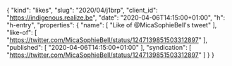 {
  "kind": "likes",
  "slug": "2020/04/j1brp",
  "client_id": "https://indigenous.realize.be",
  "date": "2020-04-06T14:15:00+01:00",
  "h": "h-entry",
  "properties": {
    "name": [
      "Like of @MicaSophieBell's tweet"
    ],
    "like-of": [
      "https://twitter.com/MicaSophieBell/status/1247139851503312897"
    ],
    "published": [
      "2020-04-06T14:15:00+01:00"
    ],
    "syndication": [
      "https://twitter.com/MicaSophieBell/status/1247139851503312897"
    ]
  }
}
